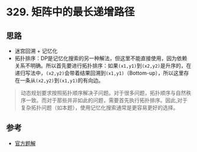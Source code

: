 # 329. 矩阵中的最长递增路径

## 思路

- 迷宫回溯 + 记忆化
- 拓扑排序：DP是记忆化搜索的另一种解法，但这里不能直接使用，因为依赖关系不明确。所以首先要进行拓扑排序：如果`(x1,y1)`到`(x2,y2)`是升序的，在递归写法中，`(x2,y2)`会带着结果回溯到`(x1,y1)`（Bottom-up），所以这里存在一条从`(x2,y2)`到`(x1,y1)`的有向边。

> 动态规划要求按照拓扑顺序解决子问题。对于很多问题，拓扑顺序与自然秩序一致。而对于那些并非如此的问题，需要首先执行拓扑排序。因此,对于复杂拓扑问题（如本题），使用记忆化搜索通常是更容易更好的选择。

## 参考

- [官方题解](https://leetcode-cn.com/problems/longest-increasing-path-in-a-matrix/solution/ju-zhen-zhong-de-zui-chang-di-zeng-lu-jing-by-leet/)
